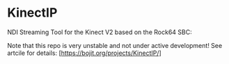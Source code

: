# KinectIP
NDI Streaming Tool for the Kinect V2 based on the Rock64 SBC:

Note that this repo is very unstable and not under active development! See artcile for details: [https://bojit.org/projects/KinectIP/]
